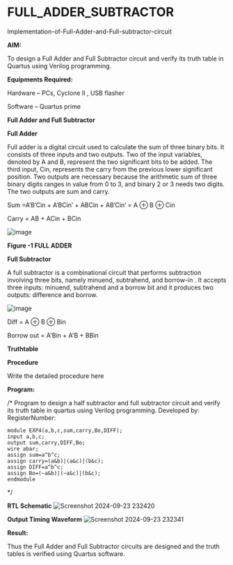 # FULL_ADDER_SUBTRACTOR

Implementation-of-Full-Adder-and-Full-subtractor-circuit

**AIM:**

To design a Full Adder and Full Subtractor circuit and verify its truth table in Quartus using Verilog programming.

**Equipments Required:**

Hardware – PCs, Cyclone II , USB flasher

Software – Quartus prime

**Full Adder and Full Subtractor**

**Full Adder**

Full adder is a digital circuit used to calculate the sum of three binary bits. It consists of three inputs and two outputs. Two of the input variables, denoted by A and B, represent the two significant bits to be added. The third input, Cin, represents the carry from the previous lower significant position. Two outputs are necessary because the arithmetic sum of three binary digits ranges in value from 0 to 3, and binary 2 or 3 needs two digits. The two outputs are sum and carry.

Sum =A’B’Cin + A’BCin’ + ABCin + AB’Cin’ = A ⊕ B ⊕ Cin 

Carry = AB + ACin + BCin

![image](https://github.com/naavaneetha/FULL_ADDER_SUBTRACTOR/assets/154305477/0f30ba51-5ffb-4198-845f-18e054f675e7)

**Figure -1 FULL ADDER**

**Full Subtractor**

A full subtractor is a combinational circuit that performs subtraction involving three bits, namely minuend, subtrahend, and borrow-in . It accepts three inputs: minuend, subtrahend and a borrow bit and it produces two outputs: difference and borrow.

![image](https://github.com/naavaneetha/FULL_ADDER_SUBTRACTOR/assets/154305477/02b24f51-ab51-4304-9ad6-7b81ffc1ead5)

Diff = A ⊕ B ⊕ Bin 

Borrow out = A'Bin + A'B + BBin

**Truthtable**

**Procedure**

Write the detailed procedure here

**Program:**

/* Program to design a half subtractor and full subtractor circuit and verify its truth table in quartus using Verilog programming. Developed by: RegisterNumber:
```
module EXP4(a,b,c,sum,carry,Bo,DIFF);
input a,b,c;
output sum,carry,DIFF,Bo;
wire abar;
assign sum=a^b^c;
assign carry=(a&b)|(a&c)|(b&c);
assign DIFF=a^b^c;
assign Bo=(~a&b)|(~a&c)|(b&c);
endmodule
```
*/

**RTL Schematic**
![Screenshot 2024-09-23 232420](https://github.com/user-attachments/assets/82682550-beaa-4660-881b-d4b4426717b3)

**Output Timing Waveform**
![Screenshot 2024-09-23 232341](https://github.com/user-attachments/assets/35c312cc-ecbe-4ab8-8569-d0d4b9b06c5a)

**Result:**

Thus the Full Adder and Full Subtractor circuits are designed and the truth tables is verified using Quartus software.



